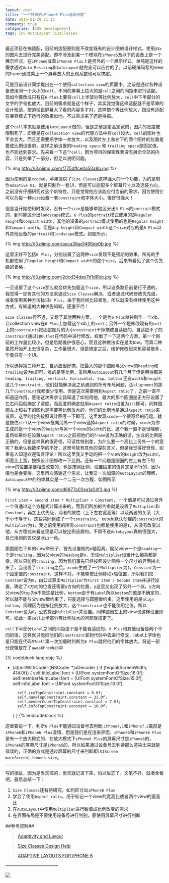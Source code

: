 ```yaml
---
layout: post
title: "一个特殊的iPhone6 Plus适配问题"
date: 2015-01-29 21:13
comments: true
categories: [iOS development]
tags: iOS AutoLayout SizeClasses
---
```


最近项目在搞适配，目前的适配原则是不改变既有的设计图的设计样式，使用`@3x`的图片去进行完美适配。即不涉及到某一个模块在`iPhone5`及以下的设备上是一个展示样式，在`iPhone6`或着`iPhone6 Plus`上是另外的一个展示样式。单纯是这样的需求通过`Auto Resizing`和`AutoLayout`就完全可以应付的了。以前硬编码写的view的frame通过乘上一个屏幕放大的比例系数也可以搞定。

可是目前设计同学提出在一个使用`collection view`的页面中，之前是通过各种设备使用同一个大小的`cell`，不同的屏幕上拉大的是`cell`之间的间距来进行适配。现如今要改成只有在`6 Plus`上要将`cell`上半部分等比例放大，`cell`中下半部分的文字的字号也放大。目前的需求就是这个样子，其实我觉得这样适配就不是苹果的设计规范，按道理说屏幕大了看的内容多才对，这样搞个等比例放大，跟没有适配在兼容模式下运行的效果似地。不过需求来了还是得搞。

<!-- More -->

这个`cell`本来就是使用`AutoLayout`做的，但是之前是定高定宽的，图片的宽度被限制死了，即使是在`collocation view`的代理方法中将`cell`设大，`cell`的图片也不会变大。而且还需要把字体一并放大，以及图片左上和右下的两个图片的位置是要成比例设置的，这样之前设置的`heading space` 和 `trailing space`是固定值，也不能达到要求。先来看一下这个`cell`，因为项目的保密性我没有展示全部的内容，只是列举了一部分，但足以说明问题。

{% img http://i3.piimg.com/f775dffce0a50a8b.jpg %}

因为使用的是`xcode6`，苹果提供了`Size Classes`这样强大的一个功能，为的是制作`adaptive UI`。就是只制作一套UI，但是可以适配多个屏幕尺寸以及选装方向，之前没有仔细研究过这个新特性，只是觉得他应该能应付当前的需求，因为使用它可以为每一种`size`设置一套`constraint`和字体大小。很好很强大！

但是当开始使用时发现，没有一个`size`是能够单独区分出`6 Plus`的`portrait`模式的，到时能区分出`landscape`模式。`6 Plus`的`portrait`模式使用的是`Regular height`和`Compact width`，其他的设备的`portrait`模式使用的也是`Regular height`和`Compact width`。但是`Any height`和`Compact width`这个`size`对应的是`6 Plus`以外其他设备的`portrait`和`landscape`模式。如图所示，

{% img http://i3.piimg.com/aeca38ae1498eb0b.jpg %}

这里正好不包括`6 Plus`，分别设置了这两种`size`发现不是预期的效果，所有的手机都使用了`Regular height`和`Compact width`的这个`size`。后来有看见了这个优先级的表格，

{% img http://i3.piimg.com/2dcd34dae7d1d8bb.jpg %}

一旦设置了这个`size`那么就会优先加载这个`size`，所以这条路目前是行不通的，我觉得一定有其他的方法来通过`Size Classes`解决，或者通过代码修改优先级，或者使用某种方法标识`6 Plus`。由于我时间比较紧急，所以就没有继续使用这种方式，有知道的大神求告知啊，感激不尽！

`Size Classes`行不通，又想了其他两种方案，一个是为`6 Plus`单独制作一个xib，让collection view在`6 Plus`上加载这个xib上的`cell`；另外一个是修改现有的`cell`上的`constraints`把固定图片的大小`constraint`干掉搞成自适应的，自适应不了的`constraint`通过`IBOutlet`在代码中进行修改。权衡了一下这两个方案，第一个目前的工作量比较小，但是后期维护很恶心，而且这种做法实在是太low。而第二种虽然开始开上去很复杂，工作量很大，但是搞定之后，维护修改起来也容易很多，毕竟只有一个UI。

所以选择第二种开工，自适应很好搞，把最大的那个圆圈与父view的`heading`和`trailing`设为`0`即可，难的是等比例，虽然用`AutoLayout`有几个月了但是用得都是`heading`、`trailing`、`vertical`、`horizontal`、`top`、`bottom` 还有`width`和`height`这几个`constraint`，他们就能解决我之前遇到的所有布局问题，连`alignment`的那几个`constraint`我都很少使用。但是这次需要用到`Aspect ratio`了，之前一直不知道这咋用，感谢这次需求让我知道了如何用他，最大的那个圆圈是正方形设置了左右间距就确定了宽度，而高度的确定就用`Aspect ratio`设置为`1:1`即可，同样圆圈左上和右下的图也是需要等比例放大的，他们的比例也是通过`Aspect ratio`来设置，这里的比例按照设计图写一下即可。这里发现`xcode`一个很奇怪的问题，就是按住`ctrl`从一个view拖向另外一个view选择`Aspect ratio`的时候，`xcode`为你生成的是一个view的`height`与另一个view的`width`的比，这个我一直不是很理解，虽然如果你在设置`Aspect ratio`之前把他们的`frame`设为正确的话，生成的比例是正确的，但是这样真的很奇怪，可读性特别差，为什么要一个高比上另外一个的宽呢？我承认我数学学的不好，这里可能有其他的深刻含义，但是我觉得好奇怪，如果有人知道欢迎留言评论！所以这里我又手动的把一个view的`height`改为`width`，即宽比上宽，按照设计图修改一下比例。还有一个问题是圆圈的左上有右下的view的位置是要相应改变的，也是按照比例，设置固定的值肯定是不行的，因为值也是会变得，这里再次感谢这个需求，让我又一次加深的`AutoLayout`的理解，`AutoLayout`中的约束其实是一个二元一次方程，如图所示

{% img http://i3.piimg.com/d6877a02ea1a04f3.jpg %}

`First item = Second item * Multiplier + Constant`，
一个值是可以通过另外一个值通过这个方程式计算出来的，而我们所加的约束就是设置了`Multiplier`和`Constant`，再加上优先级，两者的属性（上下左右宽高等）以及两者的关系（大于小于等于），这些共同组成了一个`constraint`。 xcode默认创建的`constraint`的`Multiplier`为`1`，我之前使用的所有`constraint`也都是使用的是`1`，从没有改变过他，从方程式来看这里是可以按比例设置的。不得不说`AutoLayout`真的很强大，自己用到的仅仅是冰山一角。

那圆圈右下角的view举例子，首先设置他的x轴距离，据父view一个是`heading`一个是`trailing`，因为父view的`heading`是`0`，无论`Multiplier`设置什么相乘都是零，所以只能用`trailing`，因为我们事先已经按照设计图将一个尺寸的界面拼出来了，当设置了`trailing`之后，`xcode`生成了一个`Multiplier`为`1`，`Constant`为一个固定值的`constraint`，这样不对，不能够按比例移动x轴位置，所以我们把`Constant`设为`0`，由公式算出`Multiplier`为`First item / Second item`并进行设置。确定了x方向的位置还需要y方向的位置，y这里又出现了另外一个坑，y方向父view的`top`为`0`不能这是比例，`bottom`由于有`Label`所以`bottom`的值是不确定的，所以就不能与父view做约束了，只能选择与圆圈做约束，这里使用的是`align bottom`。同理因为是按比例放大，这个`constraint`也不能使用定值，所以`Constant`设为`0`，公式算出`Multiplier`并设置。同样圆圈左上的view也这样设置即可。如此一来`cell`上半部分等比例放大的问题就搞定了。

`cell`下半部分`Label`之间的间距这个是不能自适应的，`6 Plus`和其他设备是两个不同的值，这样就只能把他们的`constraint`拿到代码中去进行修改，label上字体也是只能在代码中`cell`第一次加载时判断为`6 Plus`就将他们的字体放大。将这一部分逻辑放在了`aweakFromNib`中

{% codeblock lang:objc %}
- (id)initWithCoder:(NSCoder *)aDecoder
{
    if (fequal(ScreenWidth, 414.0f)) {
        self.titleLabel.font = [UIFont systemFontOfSize:16.0f];
        self.memberNumLabel.font = [UIFont systemFontOfSize:15.0f];
        self.infoLabel.font = [UIFont systemFontOfSize:13.0f];

        self.icoTopConstraint.constant = 8.0f;
        self.nameTopConstraint.constant = 33.0f;
        self.memberCountTopConstraint.constant = 7.0f;
        self.infoTopConstraint.constant = 10.0f;
    }
}
{% endcodeblock %}

这里要说一下，判断`6 Plus`不能通过设备号去判断,`iPhone7,1`和`iPhone7,2`虽然是`iPhone6`和`iPhone6 Plus`没错，但是我们是在渲染界面，`iPhone6`和`iPhone6 Plus`是有一个放大模式的，在放大模式下`iPhone6 Plus`的屏幕尺寸是`iPhone6`的，`iPhone6`的屏幕尺寸是`iPhone5`的，所以如果通过设备号去判读那么渲染出来就是错误的，正确的方式是通过屏幕的尺寸来判断即`[UIScreen mainScreen].bounds.size`。

-----
写的很乱，因为是当天搞的，当天就记录下来，怕以后忘了，文笔不好，就凑合看吧，最后总结一下：

1. `Size Classes`还有待研究，如何区分出`iPhone6 Plus`
2. 学会了使用`Aspect ratio`，用于标记一个view的宽高比或者两个view的宽高比
3. 在`AutoLayout`中使用`Multiplier`进行数值成比例改变的需求
4. 在界面布局是不要使用设备号进行判别，要使用屏幕尺寸进行判断


##参考资料##

>[Adaptivity and Layout][1]

>[Size Classes Design Help][2]

>[ADAPTIVE LAYOUTS FOR iPHONE 6][3]

[1]: https://developer.apple.com/library/ios/documentation/UserExperience/Conceptual/MobileHIG/LayoutandAppearance.html
[2]: https://developer.apple.com/library/ios/recipes/xcode_help-IB_adaptive_sizes/_index.html#//apple_ref/doc/uid/TP40014436
[3]: http://mathewsanders.com/designing-adaptive-layouts-for-iphone-6-plus

————————————

![](https://oac67o3cg.qnssl.com/1475114982.png )
